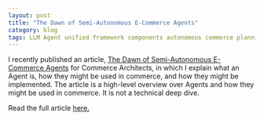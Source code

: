 ```yaml
---
layout: post
title: "The Dawn of Semi-Autonomous E-Commerce Agents"
category: blog
tags: LLM Agent unified framework components autonomous commerce planning execution memory profiling design
---
```


I recently published an article, [The Dawn of Semi-Autonomous E-Commerce Agents](https://www.commerce-architects.com/post/the-dawn-of-semi-autonomous-e-commerce-agents) for Commerce Architects,
in which I explain what an Agent is, how they might be used in commerce, and how they might be implemented. 
The article is a high-level overview over Agents and how they might be used in commerce. It is not a technical deep dive.

Read the full article [here.](https://www.commerce-architects.com/post/the-dawn-of-semi-autonomous-e-commerce-agents)